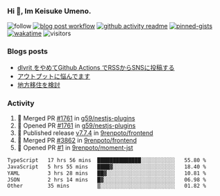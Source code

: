 ### Hi 👋, Im Keisuke Umeno.

<!--
**9renpoto/9renpoto** is a ✨ _special_ ✨ repository because its `README.md` (this file) appears on your GitHub profile.

Here are some ideas to get you started:

- 🔭 I’m currently working on ...
- 🌱 I’m currently learning ...
- 👯 I’m looking to collaborate on ...
- 🤔 I’m looking for help with ...
- 💬 Ask me about ...
- 📫 How to reach me: ...
- 😄 Pronouns: ...
- ⚡ Fun fact: ...
-->

![follow](https://img.shields.io/github/followers/9renpoto?label=Follow&style=social)
[![blog post workflow](https://github.com/9renpoto/9renpoto/actions/workflows/blog.yml/badge.svg)](https://github.com/9renpoto/9renpoto/actions/workflows/blog.yml)
[![github activity readme](https://github.com/9renpoto/9renpoto/actions/workflows/activity.yml/badge.svg)](https://github.com/9renpoto/9renpoto/actions/workflows/activity.yml)
[![pinned-gists](https://github.com/9renpoto/9renpoto/actions/workflows/pin-gist.yml/badge.svg)](https://github.com/9renpoto/9renpoto/actions/workflows/pin-gist.yml)
[![wakatime](https://github.com/9renpoto/9renpoto/actions/workflows/waka-readme-status.yml/badge.svg)](https://github.com/9renpoto/9renpoto/actions/workflows/waka-readme-status.yml)
![visitors](https://komarev.com/ghpvc/?username=9renpoto&label=Profile%20views&color=0e75b6&style=flat)

### Blogs posts

<!-- BLOG-POST-LIST:START -->
- [dlvrit をやめてGithub Actions でRSSからSNSに投稿する](https://9renpoto.win/entry/2023/11/12/dlvrit-to-gh-actions)
- [アウトプットに悩んでます](https://9renpoto.win/entry/2023/11/11/technology-to-limit-input)
- [地方移住を検討](https://9renpoto.win/entry/2023/09/09/migration-plan)
<!-- BLOG-POST-LIST:END -->

### Activity

<!--START_SECTION:activity-->
1. 🎉 Merged PR [#1761](https://github.com/g59/nestjs-plugins/pull/1761) in [g59/nestjs-plugins](https://github.com/g59/nestjs-plugins)
2. 💪 Opened PR [#1761](https://github.com/g59/nestjs-plugins/pull/1761) in [g59/nestjs-plugins](https://github.com/g59/nestjs-plugins)
3. 🚀 Published release [v7.7.4](https://github.com/9renpoto/frontend/releases/tag/v7.7.4) in [9renpoto/frontend](https://github.com/9renpoto/frontend)
4. 🎉 Merged PR [#3862](https://github.com/9renpoto/frontend/pull/3862) in [9renpoto/frontend](https://github.com/9renpoto/frontend)
5. 💪 Opened PR [#1](https://github.com/9renpoto/moment-jst/pull/1) in [9renpoto/moment-jst](https://github.com/9renpoto/moment-jst)
<!--END_SECTION:activity-->

<!--START_SECTION:waka-->

```txt
TypeScript   17 hrs 56 mins  ██████████████░░░░░░░░░░░   55.80 %
JavaScript   5 hrs 55 mins   ████▓░░░░░░░░░░░░░░░░░░░░   18.40 %
YAML         3 hrs 28 mins   ██▓░░░░░░░░░░░░░░░░░░░░░░   10.81 %
JSON         2 hrs 14 mins   █▓░░░░░░░░░░░░░░░░░░░░░░░   06.98 %
Other        35 mins         ▒░░░░░░░░░░░░░░░░░░░░░░░░   01.82 %
```

<!--END_SECTION:waka-->
